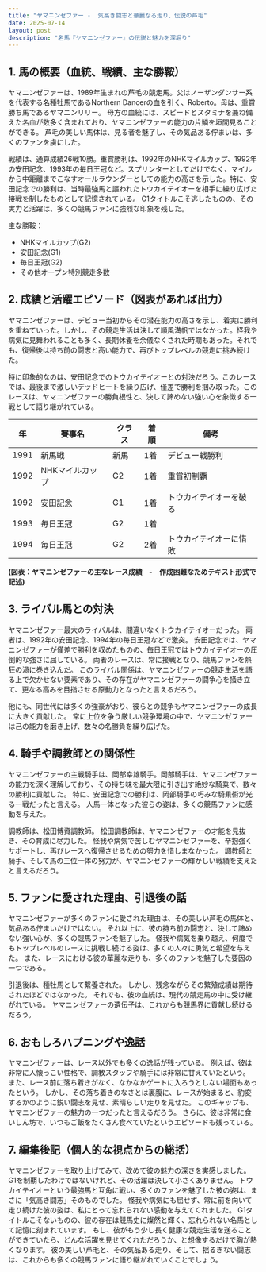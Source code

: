 ```yaml
---
title: "ヤマニンゼファー -  気高き闘志と華麗なる走り、伝説の芦毛"
date: 2025-07-14
layout: post
description: "名馬『ヤマニンゼファー』の伝説と魅力を深堀り"
---
```


## 1. 馬の概要（血統、戦績、主な勝鞍）

ヤマニンゼファーは、1989年生まれの芦毛の競走馬。父はノーザンダンサー系を代表する名種牡馬であるNorthern Dancerの血を引く、Roberto。母は、重賞勝ち馬であるヤマニンリリー。  母方の血統には、スピードとスタミナを兼ね備えた名血が数多く含まれており、ヤマニンゼファーの能力の片鱗を垣間見ることができる。  芦毛の美しい馬体は、見る者を魅了し、その気品ある佇まいは、多くのファンを虜にした。

戦績は、通算成績26戦10勝。重賞勝利は、1992年のNHKマイルカップ、1992年の安田記念、1993年の毎日王冠など。スプリンターとしてだけでなく、マイルから中距離までこなすオールラウンダーとしての能力の高さを示した。特に、安田記念での勝利は、当時最強馬と謳われたトウカイテイオーを相手に繰り広げた接戦を制したものとして記憶されている。  G1タイトルこそ逃したものの、その実力と活躍は、多くの競馬ファンに強烈な印象を残した。

主な勝鞍：

* NHKマイルカップ(G2)
* 安田記念(G1)
* 毎日王冠(G2)
* その他オープン特別競走多数


## 2. 成績と活躍エピソード（図表があれば出力）

ヤマニンゼファーは、デビュー当初からその潜在能力の高さを示し、着実に勝利を重ねていった。しかし、その競走生活は決して順風満帆ではなかった。怪我や病気に見舞われることも多く、長期休養を余儀なくされた時期もあった。それでも、復帰後は持ち前の闘志と高い能力で、再びトップレベルの競走に挑み続けた。

特に印象的なのは、安田記念でのトウカイテイオーとの対決だろう。このレースでは、最後まで激しいデッドヒートを繰り広げ、僅差で勝利を掴み取った。このレースは、ヤマニンゼファーの勝負根性と、決して諦めない強い心を象徴する一戦として語り継がれている。

| 年 | 賽事名 | クラス | 着順 | 備考 |
|---|---|---|---|---|
| 1991 | 新馬戦 | 新馬 | 1着 | デビュー戦勝利 |
| 1992 | NHKマイルカップ | G2 | 1着 | 重賞初制覇 |
| 1992 | 安田記念 | G1 | 1着 | トウカイテイオーを破る |
| 1993 | 毎日王冠 | G2 | 1着 | |
| 1994 | 毎日王冠 | G2 | 2着 | トウカイテイオーに惜敗 |


**(図表：ヤマニンゼファーの主なレース成績　-　作成困難なためテキスト形式で記述)**


## 3. ライバル馬との対決

ヤマニンゼファー最大のライバルは、間違いなくトウカイテイオーだった。  両者は、1992年の安田記念、1994年の毎日王冠などで激突。  安田記念では、ヤマニンゼファーが僅差で勝利を収めたものの、毎日王冠ではトウカイテイオーの圧倒的な強さに屈している。  両者のレースは、常に接戦となり、競馬ファンを熱狂の渦に巻き込んだ。  このライバル関係は、ヤマニンゼファーの競走生活を語る上で欠かせない要素であり、その存在がヤマニンゼファーの闘争心を掻き立て、更なる高みを目指させる原動力となったと言えるだろう。

他にも、同世代には多くの強豪がおり、彼らとの競争もヤマニンゼファーの成長に大きく貢献した。  常に上位を争う厳しい競争環境の中で、ヤマニンゼファーは己の能力を磨き上げ、数々の名勝負を繰り広げた。


## 4. 騎手や調教師との関係性

ヤマニンゼファーの主戦騎手は、岡部幸雄騎手。岡部騎手は、ヤマニンゼファーの能力を深く理解しており、その持ち味を最大限に引き出す絶妙な騎乗で、数々の勝利に貢献した。  特に、安田記念での勝利は、岡部騎手の巧みな騎乗術が光る一戦だったと言える。  人馬一体となった彼らの姿は、多くの競馬ファンに感動を与えた。

調教師は、松田博資調教師。  松田調教師は、ヤマニンゼファーの才能を見抜き、その育成に尽力した。  怪我や病気で苦しむヤマニンゼファーを、辛抱強くサポートし、再びレースへ復帰させるための努力を惜しまなかった。  調教師と騎手、そして馬の三位一体の努力が、ヤマニンゼファーの輝かしい戦績を支えたと言えるだろう。


## 5. ファンに愛された理由、引退後の話

ヤマニンゼファーが多くのファンに愛された理由は、その美しい芦毛の馬体と、気品ある佇まいだけではない。  それ以上に、彼の持ち前の闘志と、決して諦めない強い心が、多くの競馬ファンを魅了した。  怪我や病気を乗り越え、何度でもトップレベルのレースに挑戦し続ける姿は、多くの人々に勇気と希望を与えた。  また、レースにおける彼の華麗な走りも、多くのファンを魅了した要因の一つである。

引退後は、種牡馬として繋養された。  しかし、残念ながらその繁殖成績は期待されたほどではなかった。  それでも、彼の血統は、現代の競走馬の中に受け継がれている。  ヤマニンゼファーの遺伝子は、これからも競馬界に貢献し続けるだろう。


## 6. おもしろハプニングや逸話

ヤマニンゼファーは、レース以外でも多くの逸話が残っている。  例えば、彼は非常に人懐っこい性格で、調教スタッフや騎手には非常に甘えていたという。  また、レース前に落ち着きがなく、なかなかゲートに入ろうとしない場面もあったという。  しかし、その落ち着きのなさとは裏腹に、レースが始まると、豹変するかのように鋭い闘志を見せ、素晴らしい走りを見せた。  このギャップも、ヤマニンゼファーの魅力の一つだったと言えるだろう。  さらに、彼は非常に食いしん坊で、いつもご飯をたくさん食べていたというエピソードも残っている。


## 7. 編集後記（個人的な視点からの総括）

ヤマニンゼファーを取り上げてみて、改めて彼の魅力の深さを実感しました。  G1を制覇したわけではないけれど、その活躍は決して小さくありません。  トウカイテイオーという最強馬と互角に戦い、多くのファンを魅了した彼の姿は、まさに「気高き闘志」そのものでした。  怪我や病気にも屈せず、常に前を向いて走り続けた彼の姿は、私にとって忘れられない感動を与えてくれました。  G1タイトルこそないものの、彼の存在は競馬史に燦然と輝く、忘れられない名馬として記憶に刻まれています。  もし、彼がもう少し長く健康な競走生活を送ることができていたら、どんな活躍を見せてくれただろうか、と想像するだけで胸が熱くなります。  彼の美しい芦毛と、その気品ある走り、そして、揺るぎない闘志は、これからも多くの競馬ファンに語り継がれていくことでしょう。

